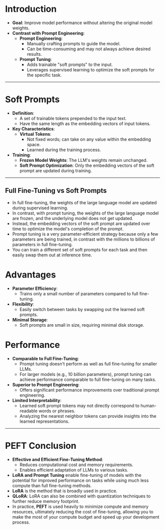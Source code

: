 # Introduction
- **Goal**: Improve model performance without altering the original model weights.
- **Contrast with Prompt Engineering**:
  - **Prompt Engineering**:
    - Manually crafting prompts to guide the model.
    - Can be time-consuming and may not always achieve desired results.
  - **Prompt Tuning**:
    - Adds trainable "soft prompts" to the input.
    - Leverages supervised learning to optimize the soft prompts for the specific task.

---

# Soft Prompts
- **Definition**:
  - A set of trainable tokens prepended to the input text.
  - Have the same length as the embedding vectors of input tokens.
- **Key Characteristics**:
  - **Virtual Tokens**:
    - Not fixed words; can take on any value within the embedding space.
    - Learned during the training process.
- **Training**:
  - **Frozen Model Weights**: The LLM's weights remain unchanged.
  - **Soft Prompt Optimization**: Only the embedding vectors of the soft prompt are updated during training.

---

## Full Fine-Tuning vs Soft Prompts
- In full fine-tuning, the weights of the large language model are updated during supervised learning.
- In contrast, with prompt tuning, the weights of the large language model are frozen, and the underlying model does not get updated.
- Instead, the embedding vectors of the soft prompt are updated over time to optimize the model's completion of the prompt.
- Prompt tuning is a very parameter-efficient strategy because only a few parameters are being trained, in contrast with the millions to billions of parameters in full fine-tuning.
- You can train a different set of soft prompts for each task and then easily swap them out at inference time.

# Advantages
- **Parameter Efficiency**:
  - Trains only a small number of parameters compared to full fine-tuning.
- **Flexibility**:
  - Easily switch between tasks by swapping out the learned soft prompts.
- **Minimal Storage**:
  - Soft prompts are small in size, requiring minimal disk storage.

# Performance
- **Comparable to Full Fine-Tuning**:
  - Prompt tuning doesn't perform as well as full fine-tuning for smaller LLMs.
  - For larger models (e.g., 10 billion parameters), prompt tuning can achieve performance comparable to full fine-tuning on many tasks.
- **Superior to Prompt Engineering**:
  - Offers significant performance improvements over traditional prompt engineering.
- **Limited Interpretability**:
  - Learned soft prompt tokens may not directly correspond to human-readable words or phrases.
  - Analyzing the nearest neighbor tokens can provide insights into the learned representations.

---

# PEFT Conclusion
- **Effective and Efficient Fine-Tuning Method**:
  - Reduces computational cost and memory requirements.
  - Enables efficient adaptation of LLMs to various tasks.
- **LoRA and Prompt Tuning** enable fine-tuning of models with the potential for improved performance on tasks while using much less compute than full fine-tuning methods.
- **LoRA** is the method that is broadly used in practice.
- **QLoRA**: LoRA can also be combined with quantization techniques to further reduce memory footprint.
- In practice, **PEFT** is used heavily to minimize compute and memory resources, ultimately reducing the cost of fine-tuning, allowing you to make the most of your compute budget and speed up your development process.